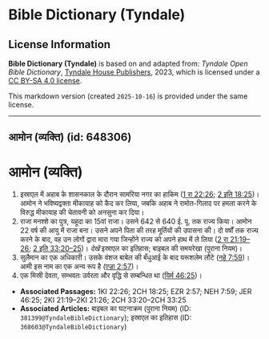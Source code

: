 # Bible Dictionary (Tyndale)

## License Information

**Bible Dictionary (Tyndale)** is based on and adapted from: _Tyndale Open Bible Dictionary_, [Tyndale House Publishers](https://tyndaleopenresources.com/), 2023, which is licensed under a [CC BY-SA 4.0 license](https://creativecommons.org/licenses/by-sa/4.0/legalcode.en).

This markdown version (created `2025-10-16`) is provided under the same license.



--------------------------------

## आमोन (व्यक्ति) (id: 648306)

आमोन (व्यक्ति)
==============

1. इस्राएल में अहाब के शासनकाल के दौरान सामरिया नगर का हाकिम ([1 रा 22:26](https://ref.ly/1Kgs22:26); [2 इति 18:25](https://ref.ly/2Chr18:25))। आमोन ने भविष्यद्वक्ता मीकायाह को कैद कर लिया, जबकि अहाब ने रामोत\-गिलाद पर हमला करने के विरुद्ध मीकायाह की चेतावनी को अनसुना कर दिया।
2. राजा मनश्शे का पुत्र, यहूदा का 15वां राजा। उसने 642 से 640 ई. पू. तक राज्य किया। आमोन 22 वर्ष की आयु में राजा बना। उसने अपने पिता की तरह मूर्तियों की उपासना की। दो वर्षों तक राज्य करने के बाद, वह उन लोगों द्वारा मारा गया जिन्होंने राज्य को अपने हाथ में ले लिया ([2 रा 21:19–26](https://ref.ly/2Kgs21:19-2Kgs21:26); [2 इति 33:20–25](https://ref.ly/2Chr33:20-2Chr33:25))। *देखें* इस्राएल का इतिहास; बाइबल की समयरेखा (पुराना नियम)।
3. सुलैमान का एक अधिकारी। उसके वंशज बाबेल की बँधुआई के बाद यरूशलेम लौटे ([नहे 7:59](https://ref.ly/Neh7:59))। आमी इस नाम का एक अन्य रूप है ([एज्रा 2:57](https://ref.ly/Ezra2:57))।
4. एक मिस्री देवता, सम्भवतः उर्वरता और वृद्धि से सम्बन्धित था ([यिर्म 46:25](https://ref.ly/Jer46:25))।

* **Associated Passages:** 1KI 22:26; 2CH 18:25; EZR 2:57; NEH 7:59; JER 46:25; 2KI 21:19–2KI 21:26; 2CH 33:20–2CH 33:25
* **Associated Articles:** बाइबल का घटनाक्रम (पुराना नियम) (ID: `381399@TyndaleBibleDictionary`); इस्राएल का इतिहास  (ID: `368603@TyndaleBibleDictionary`)

